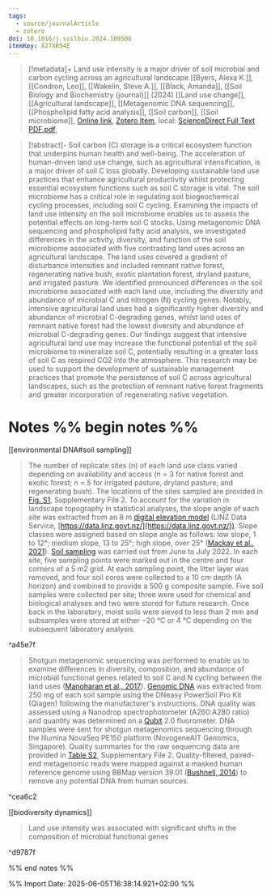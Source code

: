 ```yaml
---
tags:
  - source/journalArticle
  - zotero
doi: 10.1016/j.soilbio.2024.109508
itemKey: XJ7XR94E
---
```

>[!metadata]+
> Land use intensity is a major driver of soil microbial and carbon cycling across an agricultural landscape
> [[Byers, Alexa K.]], [[Condron, Leo]], [[Wakelin, Steve A.]], [[Black, Amanda]], 
> [[Soil Biology and Biochemistry (journal)]] (2024)
> [[Land use change]], [[Agricultural landscape]], [[Metagenomic DNA sequencing]], [[Phospholipid fatty acid analysis]], [[Soil carbon]], [[Soil microbiome]], 
> [Online link](https://www.sciencedirect.com/science/article/pii/S0038071724001974), [Zotero Item](zotero://select/library/items/XJ7XR94E), local: [ScienceDirect Full Text PDF.pdf](file://C:/Users/aburg/Documents/references/zotero/storage/Q8FFN6VE/Byers2024_Landuse.pdf), 

>[!abstract]-
>Soil carbon (C) storage is a critical ecosystem function that underpins human health and well-being. The acceleration of human-driven land use change, such as agricultural intensification, is a major driver of soil C loss globally. Developing sustainable land use practices that enhance agricultural productivity whilst protecting essential ecosystem functions such as soil C storage is vital. The soil microbiome has a critical role in regulating soil biogeochemical cycling processes, including soil C cycling. Examining the impacts of land use intensity on the soil microbiome enables us to assess the potential effects on long-term soil C stocks. Using metagenomic DNA sequencing and phospholipid fatty acid analysis, we investigated differences in the activity, diversity, and function of the soil microbiome associated with five contrasting land uses across an agricultural landscape. The land uses covered a gradient of disturbance intensities and included remnant native forest, regenerating native bush, exotic plantation forest, dryland pasture, and irrigated pasture. We identified pronounced differences in the soil microbiome associated with each land use, including the diversity and abundance of microbial C and nitrogen (N) cycling genes. Notably, intensive agricultural land uses had a significantly higher diversity and abundance of microbial C-degrading genes, whilst land uses of remnant native forest had the lowest diversity and abundance of microbial C-degrading genes. Our findings suggest that intensive agricultural land use may increase the functional potential of the soil microbiome to mineralize soil C, potentially resulting in a greater loss of soil C as respired CO2 into the atmosphere. This research may be used to support the development of sustainable management practices that promote the persistence of soil C across agricultural landscapes, such as the protection of remnant native forest fragments and greater incorporation of regenerating native vegetation.

# Notes %% begin notes %%
[[environmental DNA#soil sampling]]
> The number of replicate sites (n) of each land use class varied depending on availability and access (n = 3 for native forest and exotic forest; n = 5 for irrigated pasture, dryland pasture, and regenerating bush). The locations of the sites sampled are provided in [Fig. S1](https://www.sciencedirect.com/science/article/pii/S0038071724001974#appsec1), Supplementary File 2. To account for the variation in landscape topography in statistical analyses, the slope angle of each site was extracted from an 8 m [digital elevation model](https://www.sciencedirect.com/topics/agricultural-and-biological-sciences/digital-elevation-model "Learn more about digital elevation model from ScienceDirect's AI-generated Topic Pages") (LINZ Data Service, [https://data.linz.govt.nz/](https://data.linz.govt.nz/)). Slope classes were assigned based on slope angle as follows: low slope, 1 to 12°; medium slope, 13 to 25°; high slope, over 25° ([Mackay et al., 2021](https://www.sciencedirect.com/science/article/pii/S0038071724001974#bib64)). [Soil sampling](https://www.sciencedirect.com/topics/agricultural-and-biological-sciences/soil-sampling "Learn more about Soil sampling from ScienceDirect's AI-generated Topic Pages") was carried out from June to July 2022. In each site, five sampling points were marked out in the centre and four corners of a 5 m2 grid. At each sampling point, the litter layer was removed, and four soil cores were collected to a 10 cm depth (A horizon) and combined to provide a 500 g composite sample. Five soil samples were collected per site; three were used for chemical and biological analyses and two were stored for future research. Once back in the laboratory, moist soils were sieved to less than 2 mm and subsamples were stored at either −20 °C or 4 °C depending on the subsequent laboratory analysis.

^a45e7f

> Shotgun metagenomic sequencing was performed to enable us to examine differences in diversity, composition, and abundance of microbial functional genes related to soil C and N cycling between the land uses ([Manoharan et al., 2017](https://www.sciencedirect.com/science/article/pii/S0038071724001974#bib68)). [Genomic DNA](https://www.sciencedirect.com/topics/agricultural-and-biological-sciences/genomic-dna "Learn more about Genomic DNA from ScienceDirect's AI-generated Topic Pages") was extracted from 250 mg of each soil sample using the DNeasy PowerSoil Pro Kit (Qiagen) following the manufacturer's instructions. DNA quality was assessed using a Nanodrop spectrophotometer (A260:A280 ratio) and quantity was determined on a [Qubit](https://www.sciencedirect.com/topics/agricultural-and-biological-sciences/quantum-dot "Learn more about Qubit from ScienceDirect's AI-generated Topic Pages") 2.0 fluorometer. DNA samples were sent for shotgun metagenomics sequencing through the Illumina NovaSeq PE150 platform (NovogeneAIT Genomics, Singapore). Quality summaries for the raw sequencing data are provided in [Table S2](https://www.sciencedirect.com/science/article/pii/S0038071724001974#appsec1), Supplementary File 2. Quality-filtered, paired-end metagenomic reads were mapped against a masked human reference genome using BBMap version 39.01 ([Bushnell, 2014](https://www.sciencedirect.com/science/article/pii/S0038071724001974#bib10)) to remove any potential DNA from human sources.

^cea6c2

[[biodiversity dynamics]]
> Land use intensity was associated with significant shifts in the composition of microbial functional genes

^d9787f


%% end notes %%




%% Import Date: 2025-06-05T16:38:14.921+02:00 %%
